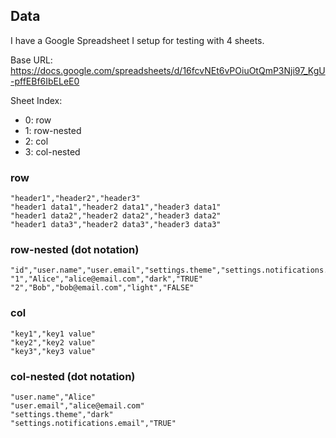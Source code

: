 ## Data

I have a Google Spreadsheet I setup for testing with 4 sheets.

Base URL:
https://docs.google.com/spreadsheets/d/16fcvNEt6vPOiuOtQmP3Nji97_KgU-pffEBf6IbELeE0

Sheet Index: 
- 0: row 
- 1: row-nested 
- 2: col 
- 3: col-nested

### row
```csv
"header1","header2","header3"
"header1 data1","header2 data1","header3 data1"
"header1 data2","header2 data2","header3 data2"
"header1 data3","header2 data3","header3 data3"
```

### row-nested (dot notation)
```csv
"id","user.name","user.email","settings.theme","settings.notifications.email"
"1","Alice","alice@email.com","dark","TRUE"
"2","Bob","bob@email.com","light","FALSE"
```

### col
```csv
"key1","key1 value"
"key2","key2 value"
"key3","key3 value"
```

### col-nested (dot notation)
```csv
"user.name","Alice"
"user.email","alice@email.com"
"settings.theme","dark"
"settings.notifications.email","TRUE"
```